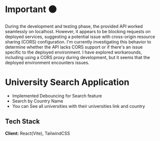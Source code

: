 # Important 🟠

During the development and testing phase, the provided API worked seamlessly on localhost. However, it appears to be blocking requests on deployed services, suggesting a potential issue with cross-origin resource sharing (CORS) configuration. I'm currently investigating this behavior to determine whether the API lacks CORS support or if there's an issue specific to the deployed environment.
I have explored workarounds, including using a CORS proxy during development, but it seems that the deployed environment encounters issues.

# University Search Application

- Implemented Debouncing for Search feature
- Search by Country Name
- You can See all universities with their universities link and country

## Tech Stack

**Client:** React(Vite), TailwindCSS
